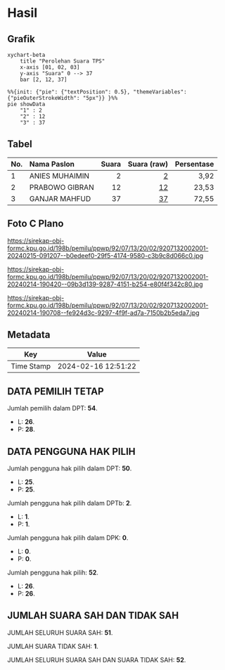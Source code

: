 # Hasil

## Grafik

```mermaid
xychart-beta
    title "Perolehan Suara TPS"
    x-axis [01, 02, 03]
    y-axis "Suara" 0 --> 37
    bar [2, 12, 37]
```

```mermaid
%%{init: {"pie": {"textPosition": 0.5}, "themeVariables": {"pieOuterStrokeWidth": "5px"}} }%%
pie showData
    "1" : 2
    "2" : 12
    "3" : 37
```

## Tabel

| No. | Nama Paslon    | Suara | Suara (raw) | Persentase |
|:--- |:-------------- | -----:| -----------:| ----------:|
| 1   | ANIES MUHAIMIN | 2     | [2][p-1]    | 3,92       |
| 2   | PRABOWO GIBRAN | 12    | [12][p-2]   | 23,53      |
| 3   | GANJAR MAHFUD  | 37    | [37][p-3]   | 72,55      |


[p-1]: https://github.com/gigit-pemilu/pemilu-2024-92-papua-barat/blob/main/pilpres/hitung-suara/sub/92-papua-barat/sub/07-teluk-wondama/sub/13-soug-jaya/sub/2002-yarmatum/sub/001-tps/sub/paslon-1.txt
[p-2]: https://github.com/gigit-pemilu/pemilu-2024-92-papua-barat/blob/main/pilpres/hitung-suara/sub/92-papua-barat/sub/07-teluk-wondama/sub/13-soug-jaya/sub/2002-yarmatum/sub/001-tps/sub/paslon-2.txt
[p-3]: https://github.com/gigit-pemilu/pemilu-2024-92-papua-barat/blob/main/pilpres/hitung-suara/sub/92-papua-barat/sub/07-teluk-wondama/sub/13-soug-jaya/sub/2002-yarmatum/sub/001-tps/sub/paslon-3.txt

## Foto C Plano

https://sirekap-obj-formc.kpu.go.id/198b/pemilu/ppwp/92/07/13/20/02/9207132002001-20240215-091207--b0edeef0-29f5-4174-9580-c3b9c8d066c0.jpg

https://sirekap-obj-formc.kpu.go.id/198b/pemilu/ppwp/92/07/13/20/02/9207132002001-20240214-190420--09b3d139-9287-4151-b254-e80f4f342c80.jpg

https://sirekap-obj-formc.kpu.go.id/198b/pemilu/ppwp/92/07/13/20/02/9207132002001-20240214-190708--fe924d3c-9297-4f9f-ad7a-7150b2b5eda7.jpg


## Metadata

| Key        | Value               |
| ---------- | ------------------- |
| Time Stamp | 2024-02-16 12:51:22 |


## DATA PEMILIH TETAP

Jumlah pemilih dalam DPT: **54**.
 * L: **26**.
 * P: **28**.

## DATA PENGGUNA HAK PILIH

Jumlah pengguna hak pilih dalam DPT: **50**.
 * L: **25**.
 * P: **25**.

Jumlah pengguna hak pilih dalam DPTb: **2**.
 * L: **1**.
 * P: **1**.

Jumlah pengguna hak pilih dalam DPK: **0**.
 * L: **0**.
 * P: **0**.

Jumlah pengguna hak pilih: **52**.
 * L: **26**.
 * P: **26**.

## JUMLAH SUARA SAH DAN TIDAK SAH

JUMLAH SELURUH SUARA SAH: **51**.

JUMLAH SUARA TIDAK SAH: **1**.

JUMLAH SELURUH SUARA SAH DAN SUARA TIDAK SAH: **52**.


